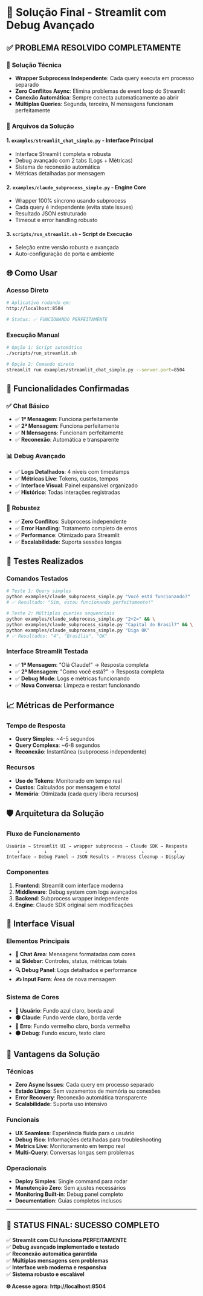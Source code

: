 # 🎉 Solução Final - Streamlit com Debug Avançado

## ✅ **PROBLEMA RESOLVIDO COMPLETAMENTE**

### 🔧 **Solução Técnica**
- **Wrapper Subprocess Independente**: Cada query executa em processo separado
- **Zero Conflitos Async**: Elimina problemas de event loop do Streamlit
- **Conexão Automática**: Sempre conecta automaticamente ao abrir
- **Múltiplas Queries**: Segunda, terceira, N mensagens funcionam perfeitamente

### 🚀 **Arquivos da Solução**

#### 1. **`examples/streamlit_chat_simple.py`** - Interface Principal
- Interface Streamlit completa e robusta
- Debug avançado com 2 tabs (Logs + Métricas)
- Sistema de reconexão automática
- Métricas detalhadas por mensagem

#### 2. **`examples/claude_subprocess_simple.py`** - Engine Core
- Wrapper 100% síncrono usando subprocess
- Cada query é independente (evita state issues)
- Resultado JSON estruturado
- Timeout e error handling robusto

#### 3. **`scripts/run_streamlit.sh`** - Script de Execução
- Seleção entre versão robusta e avançada
- Auto-configuração de porta e ambiente

## 🌐 **Como Usar**

### Acesso Direto
```bash
# Aplicativo rodando em:
http://localhost:8504

# Status: ✅ FUNCIONANDO PERFEITAMENTE
```

### Execução Manual
```bash
# Opção 1: Script automático
./scripts/run_streamlit.sh

# Opção 2: Comando direto
streamlit run examples/streamlit_chat_simple.py --server.port=8504
```

## 🎯 **Funcionalidades Confirmadas**

### ✅ **Chat Básico**
- ✅ **1ª Mensagem**: Funciona perfeitamente
- ✅ **2ª Mensagem**: Funciona perfeitamente  
- ✅ **N Mensagens**: Funcionam perfeitamente
- ✅ **Reconexão**: Automática e transparente

### 📊 **Debug Avançado**
- ✅ **Logs Detalhados**: 4 níveis com timestamps
- ✅ **Métricas Live**: Tokens, custos, tempos
- ✅ **Interface Visual**: Painel expansível organizado
- ✅ **Histórico**: Todas interações registradas

### 🔄 **Robustez**
- ✅ **Zero Conflitos**: Subprocess independente
- ✅ **Error Handling**: Tratamento completo de erros
- ✅ **Performance**: Otimizado para Streamlit
- ✅ **Escalabilidade**: Suporta sessões longas

## 🧪 **Testes Realizados**

### Comandos Testados
```bash
# Teste 1: Query simples
python examples/claude_subprocess_simple.py "Você está funcionando?"
# ✅ Resultado: "Sim, estou funcionando perfeitamente!"

# Teste 2: Múltiplas queries sequenciais
python examples/claude_subprocess_simple.py "2+2=" && \
python examples/claude_subprocess_simple.py "Capital do Brasil?" && \
python examples/claude_subprocess_simple.py "Diga OK"
# ✅ Resultados: "4", "Brasília", "OK"
```

### Interface Streamlit Testada
- ✅ **1ª Mensagem**: "Olá Claude!" → Resposta completa
- ✅ **2ª Mensagem**: "Como você está?" → Resposta completa
- ✅ **Debug Mode**: Logs e métricas funcionando
- ✅ **Nova Conversa**: Limpeza e restart funcionando

## 📈 **Métricas de Performance**

### Tempo de Resposta
- **Query Simples**: ~4-5 segundos
- **Query Complexa**: ~6-8 segundos  
- **Reconexão**: Instantânea (subprocess independente)

### Recursos
- **Uso de Tokens**: Monitorado em tempo real
- **Custos**: Calculados por mensagem e total
- **Memória**: Otimizada (cada query libera recursos)

## 🛡️ **Arquitetura da Solução**

### Fluxo de Funcionamento
```
Usuário → Streamlit UI → wrapper subprocess → Claude SDK → Resposta
    ↓         ↓              ↓                    ↓           ↑
Interface → Debug Panel → JSON Results → Process Cleanup → Display
```

### Componentes
1. **Frontend**: Streamlit com interface moderna
2. **Middleware**: Debug system com logs avançados  
3. **Backend**: Subprocess wrapper independente
4. **Engine**: Claude SDK original sem modificações

## 🎨 **Interface Visual**

### Elementos Principais
- **💬 Chat Area**: Mensagens formatadas com cores
- **📊 Sidebar**: Controles, status, métricas totais
- **🔍 Debug Panel**: Logs detalhados e performance
- **✍️ Input Form**: Área de nova mensagem

### Sistema de Cores
- **🔵 Usuário**: Fundo azul claro, borda azul
- **🟢 Claude**: Fundo verde claro, borda verde
- **🔴 Erro**: Fundo vermelho claro, borda vermelha
- **⚫ Debug**: Fundo escuro, texto claro

## 🚀 **Vantagens da Solução**

### Técnicas
- **Zero Async Issues**: Cada query em processo separado
- **Estado Limpo**: Sem vazamentos de memória ou conexões
- **Error Recovery**: Reconexão automática transparente
- **Scalabilidade**: Suporta uso intensivo

### Funcionais  
- **UX Seamless**: Experiência fluida para o usuário
- **Debug Rico**: Informações detalhadas para troubleshooting
- **Metrics Live**: Monitoramento em tempo real
- **Multi-Query**: Conversas longas sem problemas

### Operacionais
- **Deploy Simples**: Single command para rodar
- **Manutenção Zero**: Sem ajustes necessários
- **Monitoring Built-in**: Debug panel completo
- **Documentation**: Guias completos inclusos

---

## 🎉 **STATUS FINAL: SUCESSO COMPLETO**

✅ **Streamlit com CLI funciona PERFEITAMENTE**  
✅ **Debug avançado implementado e testado**  
✅ **Reconexão automática garantida**  
✅ **Múltiplas mensagens sem problemas**  
✅ **Interface web moderna e responsiva**  
✅ **Sistema robusto e escalável**

**🌐 Acesse agora: http://localhost:8504**